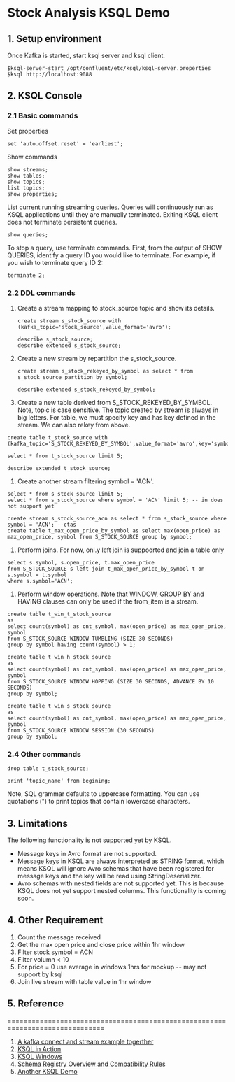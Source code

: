 # Stock Analysis KSQL Demo

## 1. Setup environment
Once Kafka is started, start ksql server and ksql client.
```
$ksql-server-start /opt/confluent/etc/ksql/ksql-server.properties
$ksql http://localhost:9088
```

## 2. KSQL Console

### 2.1 Basic commands
Set properties
```
set 'auto.offset.reset' = 'earliest';
```
Show commands
```
show streams;
show tables;
show topics;
list topics;
show properties;
```
List current running streaming queries. Queries will continuously run as KSQL applications until they are manually terminated. 
Exiting KSQL client does not terminate persistent queries.
```roomsql
show queries;
```
To stop a query, use terminate commands. First, from the output of SHOW QUERIES,
identify a query ID you would like to terminate. For example, if you wish to terminate query ID 2:
```
terminate 2;
```
### 2.2 DDL commands
1. Create a stream mapping to stock_source topic and show its details.
    ```roomsql
    create stream s_stock_source with (kafka_topic='stock_source',value_format='avro');
    
    describe s_stock_source;
    describe extended s_stock_source;
    ```
1. Create a new stream by repartition the s_stock_source.
    ```roomsql
    create stream s_stock_rekeyed_by_symbol as select * from s_stock_source partition by symbol;
    
    describe extended s_stock_rekeyed_by_symbol;
    ```

1. Create a new table derived from S_STOCK_REKEYED_BY_SYMBOL. Note, topic is case sensitive. The topic created by stream is always in big letters.
For table, we must specify key and has key defined in the stream. We can also rekey from above.
```
create table t_stock_source with (kafka_topic='S_STOCK_REKEYED_BY_SYMBOL',value_format='avro',key='symbol'); 

select * from t_stock_source limit 5;

describe extended t_stock_source;
```

1. Create another stream filtering symbol = 'ACN'.
```
select * from s_stock_source limit 5;
select * from s_stock_source where symbol = 'ACN' limit 5; -- in does not support yet

create stream s_stock_source_acn as select * from s_stock_source where symbol = 'ACN'; --ctas
create table t_max_open_price_by_symbol as select max(open_price) as max_open_price, symbol from S_STOCK_SOURCE group by symbol;
```

1. Perform joins. For now, onl.y left join is suppoorted and join a table only
```roomsql
select s.symbol, s.open_price, t.max_open_price 
from S_STOCK_SOURCE s left join t_max_open_price_by_symbol t on s.symbol = t.symbol
where s.symbol='ACN';
```

1. Perform window operations. Note that WINDOW, GROUP BY and HAVING clauses can only be used if the from_item is a stream.
```
create table t_win_t_stock_source
as
select count(symbol) as cnt_symbol, max(open_price) as max_open_price, symbol 
from S_STOCK_SOURCE WINDOW TUMBLING (SIZE 30 SECONDS) 
group by symbol having count(symbol) > 1;

create table t_win_h_stock_source 
as 
select count(symbol) as cnt_symbol, max(open_price) as max_open_price, symbol 
from S_STOCK_SOURCE WINDOW HOPPING (SIZE 30 SECONDS, ADVANCE BY 10 SECONDS) 
group by symbol;

create table t_win_s_stock_source 
as 
select count(symbol) as cnt_symbol, max(open_price) as max_open_price, symbol 
from S_STOCK_SOURCE WINDOW SESSION (30 SECONDS) 
group by symbol;
```
### 2.4 Other commands
```roomsql
drop table t_stock_source;

print 'topic_name' from begining;
```
Note, SQL grammar defaults to uppercase formatting. You can use quotations (") to print topics that contain lowercase characters.

## 3. Limitations
The following functionality is not supported yet by KSQL.
* Message keys in Avro format are not supported. 
* Message keys in KSQL are always interpreted as STRING format, which means KSQL will ignore Avro schemas that have been registered for message keys and the key will be read using StringDeserializer.
* Avro schemas with nested fields are not supported yet. This is because KSQL does not yet support nested columns. This functionality is coming soon.

## 4. Other Requirement
1. Count the message received
2. Get the max open price and close price within 1hr window
3. Filter stock symbol = ACN
4. Filter volumn < 10
5. For price = 0 use average in windows 1hrs for mockup -- may not support by ksql
6. Join live stream with table value in 1hr window

## 5. Reference
==============================================================================
1. [A kafka connect and stream example togerther](https://www.confluent.io/blog/building-real-time-streaming-etl-pipeline-20-minutes/)
1. [KSQL in Action](https://www.confluent.io/blog/ksql-in-action-real-time-streaming-etl-from-oracle-transactional-data)
1. [KSQL Windows](https://www.rittmanmead.com/blog/2017/10/ksql-streaming-sql-for-apache-kafka/)
1. [Schema Registry Overview and Compatibility Rules](https://www.infoq.com/presentations/contracts-streaming-microservices)
1. [Another KSQL Demo](https://www.rittmanmead.com/blog/2017/10/ksql-streaming-sql-for-apache-kafka/)






